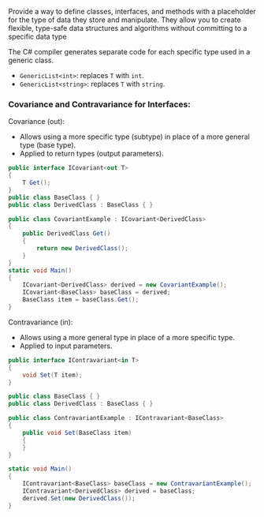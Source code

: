 Provide a way to define classes, interfaces, and methods with a placeholder for the type of data they store and manipulate. They allow you to create flexible, type-safe data structures and algorithms without committing to a specific data type

The C# compiler generates separate code for each specific type used in a generic class.
- `GenericList<int>`: replaces `T` with `int`.
- `GenericList<string>`: replaces `T` with `string`.
### Covariance and Contravariance for Interfaces:
Covariance (out):
- Allows using a more specific type (subtype) in place of a more general type (base type).
- Applied to return types (output parameters).
```csharp
public interface ICovariant<out T>
{
	T Get();
}
public class BaseClass { }
public class DerivedClass : BaseClass { }

public class CovariantExample : ICovariant<DerivedClass>
{
	public DerivedClass Get()
	{
		return new DerivedClass();
	}
}
static void Main()
{
	ICovariant<DerivedClass> derived = new CovariantExample();
	ICovariant<BaseClass> baseClass = derived;
	BaseClass item = baseClass.Get();
}
```
Contravariance (in):
- Allows using a more general type in place of a more specific type.
- Applied to input parameters.
```csharp 
public interface IContravariant<in T>
{
	void Set(T item);
}

public class BaseClass { }
public class DerivedClass : BaseClass { }

public class ContravariantExample : IContravariant<BaseClass>
{
	public void Set(BaseClass item)
	{
	}
}

static void Main()
{
	IContravariant<BaseClass> baseClass = new ContravariantExample();
	IContravariant<DerivedClass> derived = baseClass;
	derived.Set(new DerivedClass());
}
```